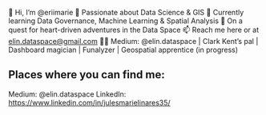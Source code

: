 👋 Hi, I’m @eriimarie
	👀 Passionate about Data Science & GIS
	🌱 Currently learning Data Governance, Machine Learning & Spatial Analysis
	💞️ On a quest for heart-driven adventures in the Data Space
	📫 Reach me here or at elin.dataspace@gmail.com
	✍🏻 Medium: @elin.dataspace | Clark Kent’s pal | Dashboard magician | Funalyzer | Geospatial apprentice (in progress)

## Places where you can find me:
Medium: @elin.dataspace
LinkedIn: https://www.linkedin.com/in/julesmarielinares35/

<!---
eriimarie/eriimarie is a ✨ special ✨ repository because its `README.md` (this file) appears on your GitHub profile.
You can click the Preview link to take a look at your changes.
--->
